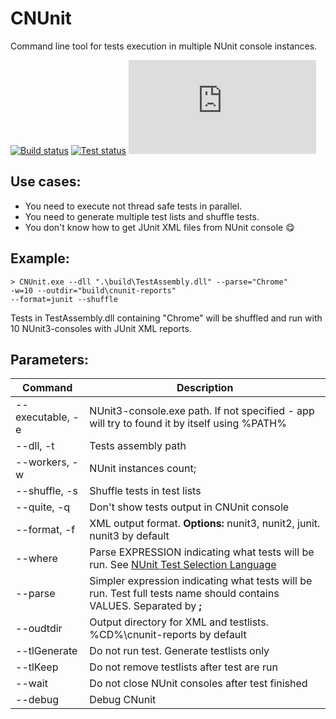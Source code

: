 # CNUnit
Command line tool for tests execution in multiple NUnit console instances.

[![Build status](https://ci.appveyor.com/api/projects/status/o8ysmwhw2bcn3yxh?svg=true)](https://ci.appveyor.com/project/unickq/cnunit)
[![Test status](http://teststatusbadge.azurewebsites.net/api/status/unickq/cnunit)](https://ci.appveyor.com/project/unickq/cnunit)
[![NuGet cnunit](http://flauschig.ch/nubadge.php?id=cnunit)](https://www.nuget.org/packages/cnunit)

## Use cases:

- You need to execute not thread safe tests in parallel.
- You need to generate multiple test lists and shuffle tests.
- You don't know how to get JUnit XML files from NUnit console 😋


## Example:


```
> CNUnit.exe --dll ".\build\TestAssembly.dll" --parse="Chrome" 
-w=10 --outdir="build\cnunit-reports" 
--format=junit --shuffle
```

Tests in TestAssembly.dll containing "Chrome" will be shuffled and run with 10 NUnit3-consoles with JUnit XML reports.

## Parameters:
| Command          | Description                                                                                                                                         |
|------------------|-----------------------------------------------------------------------------------------------------------------------------------------------------|
| --executable, -e | NUnit3-console.exe path. If not specified - app will try to found it by itself using %PATH%                                                         |
| --dll, -t        | Tests assembly path                                                                                                                                 |
| --workers, -w    | NUnit instances count;                                                                                                                              |
| --shuffle, -s    | Shuffle tests in test lists                                                                                                                         |
| --quite, -q      | Don't show tests output in CNUnit console                                                                                                           |
| --format, -f     | XML output format. **Options:** nunit3, nunit2, junit. nunit3 by default                                                                            |
| --where          | Parse EXPRESSION indicating what tests will be run. See [NUnit Test Selection Language](https://github.com/nunit/docs/wiki/Test-Selection-Language) |
| --parse          | Simpler expression indicating what tests will be run. Test full tests name should contains VALUES. Separated by **;**                               |
| --oudtdir        | Output directory for XML and testlists. %CD%\cnunit-reports by default                                                                              |
| --tlGenerate     | Do not run test. Generate testlists only                                                                                                            |
| --tlKeep         | Do not remove testlists after test are run                                                                                                          |
| --wait           | Do not close NUnit consoles after test finished                                                                                                     |
| --debug          | Debug CNunit                                                                                                                                        |
